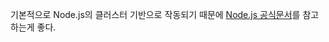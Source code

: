 기본적으로 Node.js의 클러스터 기반으로 작동되기 때문에 [Node.js 공식문서](https://nodejs.org/api/cluster.html#cluster_how_it_works)를 참고하는게 좋다.